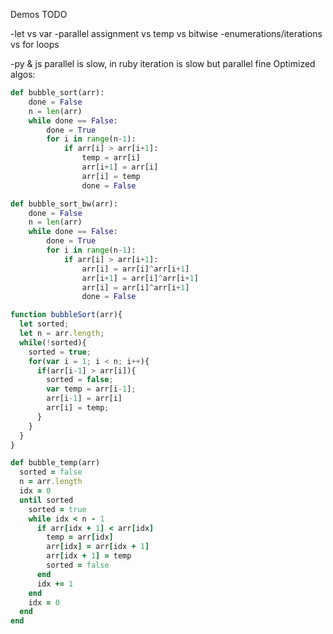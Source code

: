 Demos TODO

-let vs var
-parallel assignment vs temp vs bitwise
-enumerations/iterations vs for loops

-py & js parallel is slow, in ruby iteration is slow but parallel fine
Optimized algos:

```Python
def bubble_sort(arr):
    done = False
    n = len(arr)
    while done == False:
        done = True
        for i in range(n-1):
            if arr[i] > arr[i+1]:
                temp = arr[i]
                arr[i+1] = arr[i]
                arr[i] = temp
                done = False

def bubble_sort_bw(arr):
    done = False
    n = len(arr)
    while done == False:
        done = True
        for i in range(n-1):
            if arr[i] > arr[i+1]:
                arr[i] = arr[i]^arr[i+1]
                arr[i+1] = arr[i]^arr[i+1]
                arr[i] = arr[i]^arr[i+1]
                done = False                
```      
```Javascript
function bubbleSort(arr){
  let sorted;
  let n = arr.length;
  while(!sorted){
    sorted = true;
    for(var i = 1; i < n; i++){
      if(arr[i-1] > arr[i]){
        sorted = false;
        var temp = arr[i-1];
        arr[i-1] = arr[i]
        arr[i] = temp;
      }
    }
  }
}
```      
```Ruby
def bubble_temp(arr)
  sorted = false
  n = arr.length
  idx = 0
  until sorted
    sorted = true
    while idx < n - 1
      if arr[idx + 1] < arr[idx]
        temp = arr[idx]
        arr[idx] = arr[idx + 1]
        arr[idx + 1] = temp
        sorted = false
      end
      idx += 1
    end
    idx = 0
  end
end
```    
